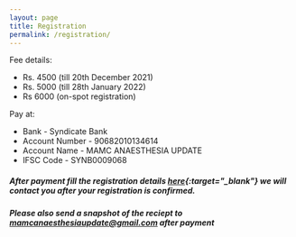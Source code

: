 ```yaml
---
layout: page
title: Registration
permalink: /registration/
---
```

<!-- *Coming Soon* -->


Fee details: 
- Rs. 4500 (till 20th December 2021)
- Rs. 5000 (till 28th January 2022)
- Rs 6000 (on-spot registration)

Pay at:
- Bank           - Syndicate Bank
- Account Number - 90682010134614
- Account Name   - MAMC ANAESTHESIA UPDATE
- IFSC Code      - SYNB0009068

##### After payment fill the registration details [here](https://forms.gle/mXw4zrT7fDFMhPtU8){:target="_blank"} we will contact you after your registration is confirmed.  

##### Please also send a snapshot of the reciept to [mamcanaesthesiaupdate@gmail.com](mailto:mamcanaesthesiaupdate@gmail.com) after payment
